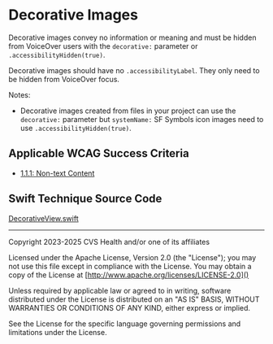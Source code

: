 # Decorative Images
Decorative images convey no information or meaning and must be hidden from VoiceOver users with the `decorative:` parameter or `.accessibilityHidden(true)`.

Decorative images should have no `.accessibilityLabel`. They only need to be hidden from VoiceOver focus. 

Notes:

* Decorative images created from files in your project can use the `decorative:` parameter but `systemName:` SF Symbols icon images need to use `.accessibilityHidden(true)`.

## Applicable WCAG Success Criteria
- [1.1.1: Non-text Content](https://www.w3.org/WAI/WCAG22/Understanding/non-text-content)

## Swift Technique Source Code
[DecorativeView.swift](../iOSswiftUIa11yTechniques/DecorativeView.swift)

----

Copyright 2023-2025 CVS Health and/or one of its affiliates

Licensed under the Apache License, Version 2.0 (the "License");
you may not use this file except in compliance with the License.
You may obtain a copy of the License at
[http://www.apache.org/licenses/LICENSE-2.0]()

Unless required by applicable law or agreed to in writing, software
distributed under the License is distributed on an "AS IS" BASIS,
WITHOUT WARRANTIES OR CONDITIONS OF ANY KIND, either express or implied.

See the License for the specific language governing permissions and
limitations under the License.

